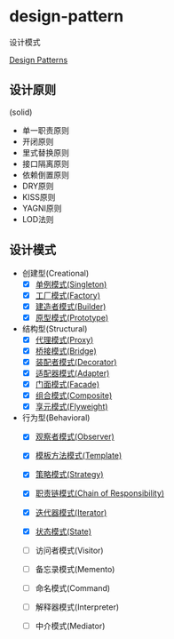 # design-pattern

设计模式

[Design Patterns](https://sourcemaking.com/design_patterns)

## 设计原则

(solid)

- 单一职责原则
- 开闭原则
- 里式替换原则
- 接口隔离原则
- 依赖倒置原则
- DRY原则
- KISS原则
- YAGNI原则
- LOD法则

## 设计模式

- 创建型(Creational)
    - [x] [单例模式(Singleton)](./Creational/Singleton)
    - [x] [工厂模式(Factory)](./Creational/Factory)
    - [x] [建造者模式(Builder)](./Creational/Builder)
    - [x] [原型模式(Prototype)](./Creational/Prototype)
- 结构型(Structural)
    - [x] [代理模式(Proxy)](./Structural/Proxy)
    - [x] [桥接模式(Bridge)](./Structural/Bridge)
    - [x] [装配者模式(Decorator)](./Structural/Decorator)
    - [x] [适配器模式(Adapter)](./Structural/Adapter)
    - [x] [门面模式(Facade)](./Structural/Facade)
    - [x] [组合模式(Composite)](./Structural/Composite)
    - [x] [享元模式(Flyweight)](./Structural/Flyweight)
- 行为型(Behavioral)
    - [x] [观察者模式(Observer)](./Behavioral/Observer)
    - [x] [模板方法模式(Template)](./Behavioral/Template)
    - [x] [策略模式(Strategy)](./Behavioral/Strategy)
    - [x] [职责链模式(Chain of Responsibility)](./Behavioral/ChainOfResponsibility)
    - [x] [迭代器模式(Iterator)](./Behavioral/Iterator)
    - [x] [状态模式(State)](./Behavioral/State)
    - [ ] 访问者模式(Visitor)
    - [ ] 备忘录模式(Memento)
    - [ ] 命名模式(Command)
    - [ ] 解释器模式(Interpreter)
    - [ ] 中介模式(Mediator)




